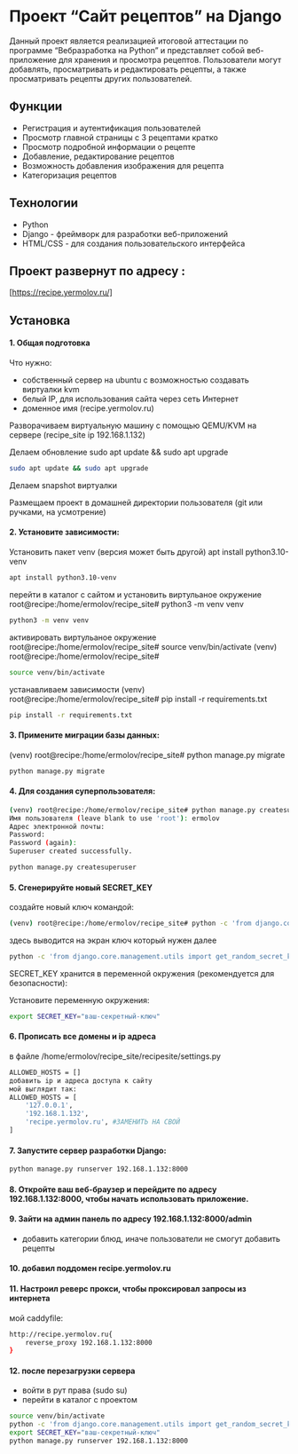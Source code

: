 # Проект “Сайт рецептов” на Django

Данный проект является реализацией итоговой аттестации по программе
“Вебразработка на Python” и представляет собой веб-приложение
для хранения и просмотра рецептов. 
Пользователи могут добавлять, просматривать и редактировать рецепты, 
а также просматривать рецепты других пользователей.


## Функции

- Регистрация и аутентификация пользователей
- Просмотр главной страницы с 3 рецептами кратко
- Просмотр подробной информации о рецепте
- Добавление, редактирование рецептов
- Возможность добавления изображения для рецепта
- Категоризация рецептов

## Технологии

- Python
- Django - фреймворк для разработки веб-приложений
- HTML/CSS - для создания пользовательского интерфейса

## Проект развернут по адресу : 

[https://recipe.yermolov.ru/] 

## Установка

#### 1. Общая подготовка

Что нужно:
- собственный сервер на ubuntu с возможностью создавать виртуалки kvm
- белый IP, для использования сайта через сеть Интернет 
- доменное имя (recipe.yermolov.ru)

Разворачиваем виртуальную машину с помощью QEMU/KVM на сервере (recipe_site ip 192.168.1.132)


Делаем обновление sudo apt update && sudo apt upgrade
```bash
sudo apt update && sudo apt upgrade
```

Делаем snapshot виртуалки

Размещаем проект в  домашней директории пользователя (git или ручками, на усмотрение)

#### 2. Установите зависимости:

Установить пакет venv (версия может быть другой)
apt install python3.10-venv 
```bash
apt install python3.10-venv
```

перейти в каталог с сайтом и установить виртульаное окружение
root@recipe:/home/ermolov/recipe_site# python3 -m venv venv
```bash
python3 -m venv venv
```

активировать виртульаное окружение
root@recipe:/home/ermolov/recipe_site# source venv/bin/activate
(venv) root@recipe:/home/ermolov/recipe_site#
```bash
source venv/bin/activate
```

устанавливаем зависимости
(venv) root@recipe:/home/ermolov/recipe_site# pip install -r requirements.txt
```bash
pip install -r requirements.txt
```

#### 3. Примените миграции базы данных:
(venv) root@recipe:/home/ermolov/recipe_site# python manage.py migrate
```bash
python manage.py migrate
```

#### 4. Для создания суперпользователя:
```bash
(venv) root@recipe:/home/ermolov/recipe_site# python manage.py createsuperuser
Имя пользователя (leave blank to use 'root'): ermolov
Адрес электронной почты:
Password:
Password (again):
Superuser created successfully.
```

```bash
python manage.py createsuperuser
```
    
#### 5. Сгенерируйте новый SECRET_KEY
создайте новый ключ командой:
```bash
(venv) root@recipe:/home/ermolov/recipe_site# python -c 'from django.core.management.utils import get_random_secret_key; print(get_random_secret_key())'
```
здесь выводится на экран ключ который нужен далее
```bash
python -c 'from django.core.management.utils import get_random_secret_key; print(get_random_secret_key())'
```

SECRET_KEY хранится в переменной окружения (рекомендуется для безопасности):

Установите переменную окружения:
```bash
export SECRET_KEY="ваш-секретный-ключ"
```

#### 6. Прописать все домены и ip адреса
в файле /home/ermolov/recipe_site/recipesite/settings.py
```bash
ALLOWED_HOSTS = []
добавить ip и адреса доступа к сайту
мой выглядит так:
ALLOWED_HOSTS = [
    '127.0.0.1',
    '192.168.1.132',
    'recipe.yermolov.ru', #ЗАМЕНИТЬ НА СВОЙ
]
```
#### 7. Запустите сервер разработки Django:

```bash
python manage.py runserver 192.168.1.132:8000
```
#### 8. Откройте ваш веб-браузер и перейдите по адресу 192.168.1.132:8000, чтобы начать использовать приложение.


#### 9. Зайти на админ панель по адресу 192.168.1.132:8000/admin
- добавить категории блюд, иначе пользователи не смогут добавить рецепты

#### 10. добавил поддомен recipe.yermolov.ru

#### 11. Настроил реверс прокси, чтобы проксировал запросы из интернета
мой caddyfile:
```bash
http://recipe.yermolov.ru{
	reverse_proxy 192.168.1.132:8000
}
```

#### 12. после перезагрузки сервера
- войти в рут права (sudo su)
- перейти в каталог с проектом
```bash
source venv/bin/activate
python -c 'from django.core.management.utils import get_random_secret_key; print(get_random_secret_key())'
export SECRET_KEY="ваш-секретный-ключ"
python manage.py runserver 192.168.1.132:8000
```


